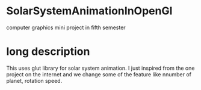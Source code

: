# SolarSystemAnimationInOpenGl
computer graphics mini project in fifth semester


long description
================
This uses glut library for solar system animation. I just inspired from the one project on the internet and we change some of the feature like nnumber of planet, rotation speed.














